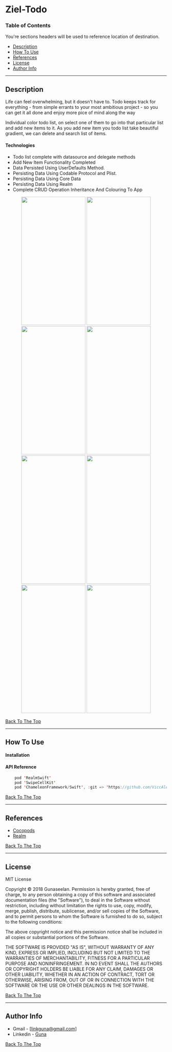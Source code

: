 


# Ziel-Todo
### Table of Contents
You're sections headers will be used to reference location of destination.

- [Description](#description)
- [How To Use](#how-to-use)
- [References](#references)
- [License](#license)
- [Author Info](#author-info)

---

## Description

Life can feel overwhelming, but it doesn't have to. Todo keeps track for everything - from simple errants to your most ambitious project - so you can get it all done and enjoy more pice of mind along the way

Individual color todo list, on select one of them to go into that particular list and add new items to it. As you add new item you todo list take beautiful gradient, we can delete and search list of items.
#### Technologies

- Todo list complete with datasource and delegate methods
- Add New Item Functionality Completed
- Data Persisted Using UserDefaults Method.
- Persisting Data Using Codable Protocol and Plist.
- Persisting Data Using Core Data
- Persisting Data Using Realm
- Complete CRUD Operation Inheritance And Colouring To App


<p align="center">
  <img src="https://user-images.githubusercontent.com/22883945/37554893-402b5382-2a05-11e8-94af-d798f0c1c227.png" width="200" height="400"/>
  <img src="https://user-images.githubusercontent.com/22883945/37554894-405ec2b2-2a05-11e8-9ea4-42b91744b9f8.png" width="200" height="400"/>
  <img src="https://user-images.githubusercontent.com/22883945/37555266-f36ae52a-2a0a-11e8-9e95-100dcd406a66.png" width="200" height="400"/>
  <img src="https://user-images.githubusercontent.com/22883945/37554896-40cf497e-2a05-11e8-9cac-b4a438f5fe89.png" width="200" height="400"/>
  <img src="https://user-images.githubusercontent.com/22883945/37554897-41024dec-2a05-11e8-9ee1-960c8c5cf9f3.png" width="200" height="400"/>
  <img src="https://user-images.githubusercontent.com/22883945/37554898-4136c202-2a05-11e8-81a4-a1dd68858e25.png" width="200" height="400"/>
  <img src="https://user-images.githubusercontent.com/22883945/37554899-4169a172-2a05-11e8-88f3-fd0faa57b7d7.png" width="200" height="400"/>
   <img src="https://user-images.githubusercontent.com/22883945/37554895-40920e60-2a05-11e8-81d2-61029d8fc2cb.png" width="200" height="400"/>
</p>


[Back To The Top](#read-me-template)

---

## How To Use

#### Installation



#### API Reference

```Swift
    pod 'RealmSwift'
    pod 'SwipeCellKit'
    pod 'ChameleonFramework/Swift', :git => 'https://github.com/ViccAlexander/Chameleon.git'
```
[Back To The Top](#read-me-template)

---

## References

- <a href="https://cocoapods.org/" target="_blank">Cocopods</a>
- <a href="https://realm.io/" target="_blank">Realm</a>

[Back To The Top](#read-me-template)

---

## License

MIT License

Copyright © 2018 Gunaseelan. 
Permission is hereby granted, free of charge, to any person obtaining a copy
of this software and associated documentation files (the "Software"), to deal
in the Software without restriction, including without limitation the rights
to use, copy, modify, merge, publish, distribute, sublicense, and/or sell
copies of the Software, and to permit persons to whom the Software is
furnished to do so, subject to the following conditions:

The above copyright notice and this permission notice shall be included in all
copies or substantial portions of the Software.

THE SOFTWARE IS PROVIDED "AS IS", WITHOUT WARRANTY OF ANY KIND, EXPRESS OR
IMPLIED, INCLUDING BUT NOT LIMITED TO THE WARRANTIES OF MERCHANTABILITY,
FITNESS FOR A PARTICULAR PURPOSE AND NONINFRINGEMENT. IN NO EVENT SHALL THE
AUTHORS OR COPYRIGHT HOLDERS BE LIABLE FOR ANY CLAIM, DAMAGES OR OTHER
LIABILITY, WHETHER IN AN ACTION OF CONTRACT, TORT OR OTHERWISE, ARISING FROM,
OUT OF OR IN CONNECTION WITH THE SOFTWARE OR THE USE OR OTHER DEALINGS IN THE
SOFTWARE.

[Back To The Top](#read-me-template)

---

## Author Info

- Gmail - [linkguna@gmail.com]
- Linkedin - [Guna](www.linkedin.com/in/gunaprofile)

[Back To The Top](#read-me-template)
